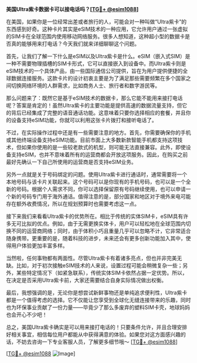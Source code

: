 **美国Ultra紫卡数据卡可以接电话吗？[[TG💪+ @esim1088](https://t.me/s/esim1088)]**

在美国，如果你是一位经常出差或者旅行的人，可能会对一种叫做“Ultra紫卡”的东西感到好奇。这种卡片其实是eSIM技术的一种应用，它允许用户通过一张虚拟的SIM卡在全球范围内使用移动网络服务。很多人想知道，这种超小型的数据卡是否真的能够用来打电话？今天我们就来详细聊聊这个问题。

首先，让我们了解一下什么是eSIM以及Ultra紫卡是什么。eSIM（嵌入式SIM）是一种不需要物理插槽的SIM卡形式，它可以直接嵌入到设备中。而Ultra紫卡则是eSIM技术的一个具体产品，由一些国际通信公司提供，旨在为用户提供便捷的全球数据连接服务。这款卡片的设计初衷主要是为了满足那些需要频繁在多个国家之间切换网络环境的人群需求，比如商务人士、旅行者和数字游民等。

那么问题来了：既然它是基于eSIM技术的数据卡，那么它能不能用来接打电话呢？答案是肯定的！虽然Ultra紫卡的主要功能是提供高速的数据流量支持，但它的背后已经集成了完整的语音通话功能。这意味着只要你选择相应的套餐，并且你的设备支持eSIM功能，你就可以利用这张卡片拨打和接听电话了。

不过，在实际操作过程中还是有一些需要注意的地方。首先，你需要确保你的手机或其他终端设备支持eSIM功能。目前市面上大多数新款智能手机都支持这项技术，但如果你使用的是一些较老款式的机型，则可能无法直接兼容。此外，即使设备支持eSIM，也并不意味着所有的运营商都会开放这项服务。因此，在购买之前最好先确认一下自己所使用的运营商是否支持eSIM业务。

另外一点就是关于号码绑定的问题。使用Ultra紫卡进行通话时，通常需要将一个本地号码与该卡片关联起来。这个号码可以是你现有的手机号码，也可以是一个全新的号码。根据个人需求不同，你可以选择保留原有号码继续使用，也可以申请一个新的号码专门用于海外通话。值得注意的是，部分国家和地区对于境外来电可能存在额外收费情况，所以在规划预算时也需要考虑这一点。

接下来我们来看看Ultra紫卡的优势所在。相比于传统的实体SIM卡，eSIM具有许多无可比拟的优点。例如，由于无需更换实体卡，用户可以轻松地在全球范围内切换不同的运营商网络；同时，由于体积小巧且重量几乎可以忽略不计，它非常适合随身携带。更重要的是，随着科技的进步，未来还会有更多创新功能加入其中，使得用户体验更加丰富多样。

当然啦，任何事物都有两面性。尽管Ultra紫卡有着诸多亮点，但也并非完美无缺。比如，对于初次接触eSIM技术的人来说，设置过程可能会稍微复杂一些；另外，某些特定情况下（如紧急联系），传统实体SIM卡依然占据一定优势。所以，在决定是否采用Ultra紫卡前，大家还需要结合自身实际情况做出权衡。

最后，我想强调的是，无论你是想尝试新鲜事物还是单纯追求便利性，Ultra紫卡都是一个值得考虑的选择。它不仅能让您享受到全球化无缝连接带来的乐趣，同时也为环保事业贡献了一份力量——毕竟少了那么多废弃的塑料SIM卡壳，地球妈妈也会开心不少吧！

总之，美国Ultra紫卡确实是可以用来接打电话的！只要条件允许，并且合理安排好相关事宜，相信每位用户都能从中获得满意的体验。如果您对这方面感兴趣的话，不妨去咨询一下专业客服人员，了解更多细节哦～ [[TG💪+ @esim1088](https://t.me/s/esim1088)]

[[TG💪+ @esim1088](https://t.me/s/esim1088) ![Image](https://i.postimg.cc/4NQfJmqS/Snipaste-2025-05-13-00-14-12.png)]